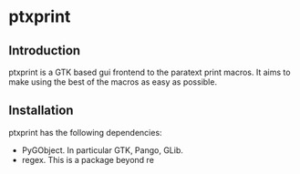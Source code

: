 # ptxprint

## Introduction

ptxprint is a GTK based gui frontend to the paratext print macros. It aims to make
using the best of the macros as easy as possible.

## Installation

ptxprint has the following dependencies:

- PyGObject. In particular GTK, Pango, GLib.
- regex. This is a package beyond re


